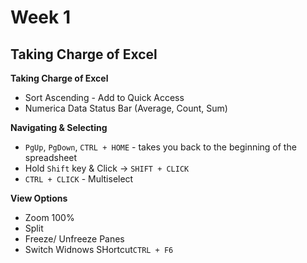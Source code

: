 # Week 1
## Taking Charge of Excel

**Taking Charge of Excel**
* Sort Ascending - Add to Quick Access
* Numerica Data Status Bar (Average, Count, Sum)

**Navigating & Selecting**
* `PgUp`, `PgDown`, `CTRL + HOME` - takes you back to the beginning of the spreadsheet
* Hold `Shift` key & Click -> `SHIFT + CLICK`
* `CTRL + CLICK` - Multiselect

**View Options**
* Zoom 100%
* Split
* Freeze/ Unfreeze Panes
* Switch Widnows SHortcut`CTRL + F6`